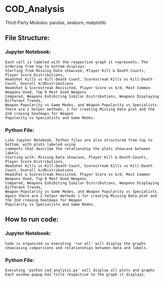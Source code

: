 # COD_Analysis
Third-Party Modules: pandas, seaborn, matplotlib

## File Structure:
### Jupyter Notebook:
    Each cell is labeled with the respective graph it represents. The ordering from top to bottom displays:
    Starting from Missing Data showcase, Player Kill & Death Counts, Player Score Distributions,
    Headshot Kills vs Kill-Death Count, Scorestreak Kills vs Kill-Death Count, Overall k/dDistributions
    Headshot & Scorestreak Revisited, Player Score vs k/d, Most Common Weapons Used, Top 8 Most Used Weapons
    Compared, Weapons Exhibiting Similar Distributions, Weapons Displaying Different Trends, 
    Weapon Popularity vs Game Modes, and Weapon Popularity vs Specialists.
    There are 2 helper methods. 1 for creating Missing Data plot and the 2nd creaing heatmaps for Weapon 
    Popularity vs Specialists and Game Modes.
    
### Python File:
    Like Jupyter Notebook, Python files are also structured from top to bottom, with plots labeled using 
    comments that describe the relationship the plots showcase between labels.
    Starting with: Missing Data showcase, Player Kill & Death Counts, Player Score Distributions,
    Headshot Kills vs Kill-Death Count, Scorestreak Kills vs Kill-Death Count, Overall k/dDistributions
    Headshot & Scorestreak Revisited, Player Score vs k/d, Most Common Weapons Used, Top 8 Most Used Weapons
    Compared, Weapons Exhibiting Similar Distributions, Weapons Displaying Different Trends, 
    Weapon Popularity vs Game Modes, and Weapon Popularity vs Specialists.
    Again there are 2 helper methods 1 for creating Missing Data plot and the 2nd creaing heatmaps for Weapon 
    Popularity vs Specialists and Game Modes.


## How to run code:
### Jupyter Notebook:
    Code is organized so executing 'run all' will display the graphs showcasing comparisons and relationships between data and labels.

### Python File:
    Executing 'python cod_analysis.py' will display all plots and graphs
    Each window popup has title respective to the graph it displays.
